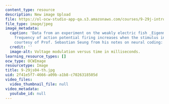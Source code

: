 ```yaml
---
content_type: resource
description: New image Upload
file: https://ol-ocw-studio-app-qa.s3.amazonaws.com/courses/9-29j-introduction-to-computational-neuroscience-spring-2004/2f41e5f74666a09ba1b8c7026318505d_9-29js04-th.jpg
file_type: image/jpeg
image_metadata:
  caption: 'Data from an experiment on the weakly electric fish _Eigenmannia_. The
    frequency of action potential firing increases when the stimulus increases. (Image
    courtesy of Prof. Sebastian Seung from his notes on neural coding: Linear models.)'
  credit: ''
  image-alt: Voltage modulation versus time in milliseconds.
learning_resource_types: []
ocw_type: OCWImage
resourcetype: Image
title: 9-29js04-th.jpg
uid: 2f41e5f7-4666-a09b-a1b8-c7026318505d
video_files:
  video_thumbnail_file: null
video_metadata:
  youtube_id: null
---
```

